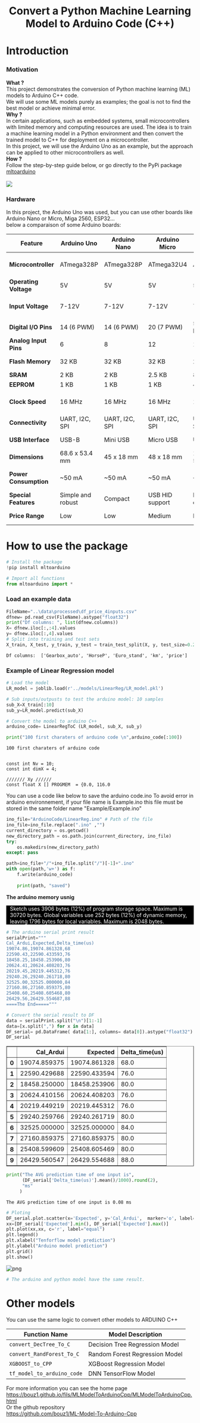 <h1 style="text-align:center;">
Convert a Python Machine Learning Model to Arduino Code (C++)
</h1>

# Introduction

### Motivation

<b>What ?</b> 
<br>
This project demonstrates the conversion of Python machine learning (ML) models to Arduino C++ code. 
<br>
We will use some ML models purely as examples; the goal is not to find the best model or achieve minimal error. 
<br> 
    <b>Why ?</b> 
<br>
In certain applications, such as embedded systems, small microcontrollers with limited memory and computing resources are used. The idea is to train a machine learning model in a Python environment and then convert the trained model to C++ for deployment on a microcontroller. 
<br>
In this project, we will use the Arduino Uno as an example, but the approach can be applied to other microcontrollers as well. 
<br>
<b>How ?</b> 
<br> 
Follow the step-by-step guide below, or go directly to the PyPi package <a href="https://pypi.org/search/?q=mltoarduino">mltoarduino</a>
<br><br>
<img src = "https://bouz1.github.io/fils/MLModelToArduinoCpp/illustration2.png">   

### Hardware

In this project, the Arduino Uno was used, but you can use other boards like Arduino Nano or Micro, Miga 2560, ESP32... <br> 
below a comparaison of some Arduino boards: 

| Feature                | Arduino Uno        | Arduino Nano       | Arduino Micro      | Arduino Mega 2560   | ESP32                |
|------------------------|--------------------|--------------------|--------------------|----------------------|----------------------|
| **Microcontroller**    | ATmega328P        | ATmega328P         | ATmega32U4         | ATmega2560           | Tensilica Xtensa LX6 |
| **Operating Voltage**  | 5V                | 5V                 | 5V                 | 5V                   | 3.3V                 |
| **Input Voltage**      | 7-12V             | 7-12V              | 7-12V              | 7-12V                | 5V via USB or 7-12V  |
| **Digital I/O Pins**   | 14 (6 PWM)        | 14 (6 PWM)         | 20 (7 PWM)         | 54 (15 PWM)          | 34                   |
| **Analog Input Pins**  | 6                 | 8                  | 12                 | 16                   | 18                   |
| **Flash Memory**       | 32 KB             | 32 KB              | 32 KB              | 256 KB               | Up to 16 MB          |
| **SRAM**               | 2 KB              | 2 KB               | 2.5 KB             | 8 KB                 | 520 KB               |
| **EEPROM**             | 1 KB              | 1 KB               | 1 KB               | 4 KB                 | None                 |
| **Clock Speed**        | 16 MHz            | 16 MHz             | 16 MHz             | 16 MHz               | 240 MHz (dual-core)  |
| **Connectivity**       | UART, I2C, SPI    | UART, I2C, SPI     | UART, I2C, SPI     | UART, I2C, SPI       | Wi-Fi, Bluetooth     |
| **USB Interface**      | USB-B             | Mini USB           | Micro USB          | USB-B                | Micro USB            |
| **Dimensions**         | 68.6 x 53.4 mm    | 45 x 18 mm         | 48 x 18 mm         | 101.52 x 53.3 mm     | 51 x 25.5 mm         |
| **Power Consumption**  | ~50 mA            | ~50 mA             | ~50 mA             | ~70 mA               | Varies (~80-240 mA)  |
| **Special Features**   | Simple and robust | Compact            | USB HID support    | High I/O count       | Wi-Fi and BLE        |
| **Price Range**        | Low               | Low                | Medium             | Medium               | Medium-High          |

# How to use the package


```python
# Install the package 
!pip install mltoarduino
```


```python
# Import all functions 
from mltoarduino import *
```

### Load an example data


```python
FileName="..\data\processed\df_price_4inputs.csv"
dfnew= pd.read_csv(FileName).astype("float32")
print("Df columns: ", list(dfnew.columns))
X= dfnew.iloc[:,:4].values
y= dfnew.iloc[:,4].values
# Split into training and test sets
X_train, X_test, y_train, y_test = train_test_split(X, y, test_size=0.2, random_state=42)
```

    Df columns:  ['Gearbox_auto', 'HorseP', 'Euro_stand', 'km', 'price']
    

### Example of Linear Regression model


```python
# Load the model
LR_model = joblib.load(r'../models/LinearReg/LR_model.pkl')
```


```python
# Sub inputs/outpusts to test the arduino model: 10 samples
sub_X=X_train[:10]
sub_y=LR_model.predict(sub_X)
```


```python
# Convert the model to arduino C++
arduino_code= LinearRegToC (LR_model, sub_X, sub_y)
```


```python
print("100 first charaters of arduino code \n",arduino_code[:100])
```

    100 first charaters of arduino code 
     
    
    const int Nv = 10;
    const int dimX = 4;
    
    /////// Xy ////// 
    const float X [] PROGMEM  = {0.0, 116.0
    

You can use a code like below to save the arduino code.ino 
To avoid error in arduino environnement, if your file name is Example.ino
this file must be stored in the same folder name "Example/Example.ino"


```python
ino_file="ArduinoCode/LinearReg.ino" # Path of the file
ino_file=ino_file.replace(".ino" ,"")
current_directory = os.getcwd()
new_directory_path = os.path.join(current_directory, ino_file)
try:
    os.makedirs(new_directory_path)
except: pass

path=ino_file+"/"+ino_file.split("/")[-1]+".ino"
with open(path,'w+') as f:
    f.write(arduino_code)
    
    print(path, "saved")
```

<b>The arduino memory usnig</b>
<div style="background-color:black; color:white; padding-left:10px;">
Sketch uses 3906 bytes (12%) of program storage space. Maximum is 30720 bytes.
Global variables use 252 bytes (12%) of dynamic memory, leaving 1796 bytes for local variables. Maximum is 2048 bytes.
</div>


```python
# The arduino serial print result 
serialPrint="""
Cal_Ardui,Expected,Delta_time(us)
19074.86,19074.861328,68
22590.43,22590.433593,76
18458.25,18458.253906,80
20624.41,20624.408203,76
20219.45,20219.445312,76
29240.26,29240.261718,80
32525.00,32525.000000,84
27160.86,27160.859375,80
25408.60,25408.605468,80
26429.56,26429.554687,88
====The End====="""
```


```python
# Convert the serial result to DF 
data = serialPrint.split("\n")[1:-1]
data=[x.split(",") for x in data]
DF_serial= pd.DataFrame( data[1:], columns= data[0]).astype("float32")
DF_serial
```




<div>
<style scoped>
    .dataframe tbody tr th:only-of-type {
        vertical-align: middle;
    }

    .dataframe tbody tr th {
        vertical-align: top;
    }

    .dataframe thead th {
        text-align: right;
    }
</style>
<table border="1" class="dataframe">
  <thead>
    <tr style="text-align: right;">
      <th></th>
      <th>Cal_Ardui</th>
      <th>Expected</th>
      <th>Delta_time(us)</th>
    </tr>
  </thead>
  <tbody>
    <tr>
      <th>0</th>
      <td>19074.859375</td>
      <td>19074.861328</td>
      <td>68.0</td>
    </tr>
    <tr>
      <th>1</th>
      <td>22590.429688</td>
      <td>22590.433594</td>
      <td>76.0</td>
    </tr>
    <tr>
      <th>2</th>
      <td>18458.250000</td>
      <td>18458.253906</td>
      <td>80.0</td>
    </tr>
    <tr>
      <th>3</th>
      <td>20624.410156</td>
      <td>20624.408203</td>
      <td>76.0</td>
    </tr>
    <tr>
      <th>4</th>
      <td>20219.449219</td>
      <td>20219.445312</td>
      <td>76.0</td>
    </tr>
    <tr>
      <th>5</th>
      <td>29240.259766</td>
      <td>29240.261719</td>
      <td>80.0</td>
    </tr>
    <tr>
      <th>6</th>
      <td>32525.000000</td>
      <td>32525.000000</td>
      <td>84.0</td>
    </tr>
    <tr>
      <th>7</th>
      <td>27160.859375</td>
      <td>27160.859375</td>
      <td>80.0</td>
    </tr>
    <tr>
      <th>8</th>
      <td>25408.599609</td>
      <td>25408.605469</td>
      <td>80.0</td>
    </tr>
    <tr>
      <th>9</th>
      <td>26429.560547</td>
      <td>26429.554688</td>
      <td>88.0</td>
    </tr>
  </tbody>
</table>
</div>




```python
print("The AVG prediction time of one input is", 
      (DF_serial['Delta_time(us)'].mean()/1000).round(2), 
      "ms"
     ) 
```

    The AVG prediction time of one input is 0.08 ms
    


```python
# Ploting 
DF_serial.plot.scatter(x='Expected', y='Cal_Ardui',  marker='o', label="Arduino calculation")
xx=[DF_serial['Expected'].min(), DF_serial['Expected'].max()]
plt.plot(xx,xx, c='r', label="equal")
plt.legend()
plt.xlabel("Tenforflow model prediction")
plt.ylabel("Arduino model prediction")
plt.grid()
plt.show()
```


    
![png](https://bouz1.github.io/fils/MLModelToArduinoCpp/READMEFILS/README1imgs/output_23_0.png)
    



```python
# The arduino and python model have the same result.
```

# Other models

You can use the same logic to convert other models to ARDUINO C++

| Function Name                   | Model Description                       |
|----------------------------------|-----------------------------------------|
| `convert_DecTree_To_C`           | Decision Tree Regression Model          |
| `convert_RandForest_To_C`        | Random Forest Regression Model          |
| `XGBOOST_to_CPP`                 | XGBoost Regression Model                |
| `tf_model_to_arduino_code`       | DNN TensorFlow Model                    |

For more information you can see the home page <br>
https://bouz1.github.io/fils/MLModelToArduinoCpp/MLModelToArduinoCpp.html
<br>
Or the github repository <br>
https://github.com/bouz1/ML-Model-To-Arduino-Cpp
